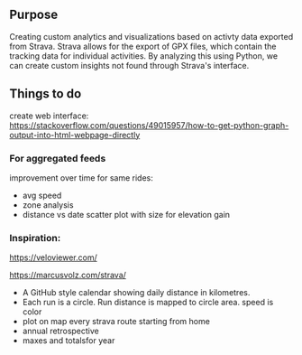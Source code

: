 ## Purpose
Creating custom analytics and visualizations based on activty data exported from Strava. Strava allows for the export of GPX files, which contain the tracking data for individual activities. By analyzing this using Python, we can create custom insights not found through Strava's interface.

## Things to do

create web interface:<br> 
https://stackoverflow.com/questions/49015957/how-to-get-python-graph-output-into-html-webpage-directly

### For aggregated feeds

improvement over time for same rides:
 - avg speed <br>
 - zone analysis <br>
 - distance vs date scatter plot with size for elevation gain<br>
 
### Inspiration:
https://veloviewer.com/<br>

https://marcusvolz.com/strava/<br>
 - A GitHub style calendar showing daily distance in kilometres.<br>
 - Each run is a circle. Run distance is mapped to circle area. speed is color<br>
 - plot on map every strava route starting from home<br>
 - annual retrospective<br>
 - maxes and totalsfor year<br>



